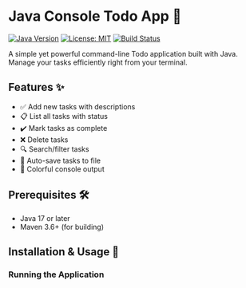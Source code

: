 # Java Console Todo App 📝

[![Java Version](https://img.shields.io/badge/Java-17%2B-blue)](https://openjdk.org/)
[![License: MIT](https://img.shields.io/badge/License-MIT-green.svg)](https://opensource.org/licenses/MIT)
[![Build Status](https://img.shields.io/badge/Build-Passing-brightgreen)]()

A simple yet powerful command-line Todo application built with Java. Manage your tasks efficiently right from your terminal.

## Features ✨

- ✅ Add new tasks with descriptions
- 📋 List all tasks with status
- ✔️ Mark tasks as complete
- ❌ Delete tasks
- 🔍 Search/filter tasks
- 💾 Auto-save tasks to file
- 🎨 Colorful console output

## Prerequisites 🛠️

- Java 17 or later
- Maven 3.6+ (for building)

## Installation & Usage 🚀

### Running the Application
